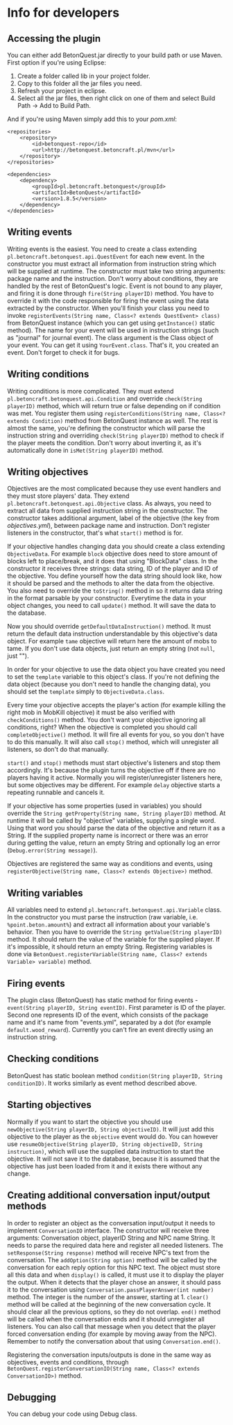 # Info for developers

## Accessing the plugin

You can either add BetonQuest.jar directly to your build path or use Maven. First option if you're using Eclipse:

1. Create a folder called lib in your project folder.
2. Copy to this folder all the jar files you need.
3. Refresh your project in eclipse.
4. Select all the jar files, then right click on one of them and select Build Path -> Add to Build Path.

And if you're using Maven simply add this to your _pom.xml_:

    <repositories>
        <repository>
            <id>betonquest-repo</id>
            <url>http://betonquest.betoncraft.pl/mvn</url>
        </repository>
    </repositories>

    <dependencies>
        <dependency>
            <groupId>pl.betoncraft.betonquest</groupId>
            <artifactId>BetonQuest</artifactId>
            <version>1.8.5</version>
        </dependency>
    </dependencies>

## Writing events

Writing events is the easiest. You need to create a class extending `pl.betoncraft.betonquest.api.QuestEvent` for each new event. In the constructor you must extract all information from instruction string which will be supplied at runtime. The constructor must take two string arguments: package name and the instruction. Don't worry about conditions, they are handled by the rest of BetonQuest's logic. Event is not bound to any player, and firing it is done through `fire(String playerID)` method. You have to override it with the code responsible for firing the event using the data extracted by the constructor. When you'll finish your class you need to invoke `registerEvents(String name, Class<? extends QuestEvent> class)` from BetonQuest instance (which you can get using `getInstance()` static method). The name for your event will be used in instruction strings (such as "journal" for journal event). The class argument is the Class object of your event. You can get it using `YourEvent.class`. That's it, you created an event. Don't forget to check it for bugs.

## Writing conditions

Writing conditions is more complicated. They must extend `pl.betoncraft.betonquest.api.Condition` and override `check(String playerID)` method, which will return true or false depending on if condition was met. You register them using `registerConditions(String name, Class<? extends Condition)` method from BetonQuest instance as well. The rest is almost the same, you're defining the constructor which will parse the instruction string and overriding `check(String playerID)` method to check if the player meets the condition. Don't worry about inverting it, as it's automatically done in `isMet(String playerID)` method.

## Writing objectives

Objectives are the most complicated because they use event handlers and they must store players' data. They extend `pl.betoncraft.betonquest.api.Objective` class. As always, you need to extract all data from supplied instruction string in the constructor. The constructor takes additional argument, label of the objective (the key from _objectives.yml_), between package name and instruction. Don't register listeners in the constructor, that's what `start()` method is for.

If your objective handles changing data you should create a class extending `ObjectiveData`.  For example `block` objective does need to store amount of blocks left to place/break, and it does that using "BlockData" class. In the constructor it receives three strings: data string, ID of the player and ID of the objective. You define yourself how the data string should look like, how it should be parsed and the methods to alter the data from the objective. You also need to override the `toString()` method in so it returns data string in the format parsable by your constructor. Everytime the data in your object changes, you need to call `update()` method. It will save the data to the database.

Now you should override `getDefaultDataInstruction()` method. It must return the default data instruction understandable by this objective's data object. For example `tame` objective will return here the amount of mobs to tame. If you don't use data objects, just return an empty string (not `null`, just "").

In order for your objective to use the data object you have created you need to set the `template` variable to this object's class. If you're not defining the data object (because you don't need to handle the changing data), you should set the `template` simply to `ObjectiveData.class`.

Every time your objective accepts the player's action (for example killing the right mob in MobKill objective) it must be also verified with `checkConditions()` method. You don't want your objective ignoring all conditions, right? When the objective is completed you should call `completeObjective()` method. It will fire all events for you, so you don't have to do this manually. It will also call `stop()` method, which will unregister all listeners, so don't do that manually.

`start()` and `stop()` methods must start objective's listeners and stop them accordingly. It's because the plugin turns the objective off if there are no players having it active. Normally you will register/unregister listeners here, but some objectives may be different. For example `delay` objective starts a repeating runnable and cancels it.

If your objective has some properties (used in variables) you should override the `String getProperty(String name, String playerID)` method. At runtime it will be called by "objective" variables, supplying a single word. Using that word you should parse the data of the objective and return it as a String. If the supplied property name is incorrect or there was an error during getting the value, return an empty String and optionally log an error (`Debug.error(String message)`).

Objectives are registered the same way as conditions and events, using `registerObjective(String name, Class<? extends Objective>)` method.

## Writing variables

All variables need to extend `pl.betoncraft.betonquest.api.Variable` class. In the constructor you must parse the instruction (raw variable, i.e. `%point.beton.amount%`) and extract all information about your variable's behavior. Then you have to override the `String getValue(String playerID)` method. It should return the value of the variable for the supplied player. If it's impossible, it should return an empty String. Registering variables is done via `BetonQuest.registerVariable(String name, Class<? extends Variable> variable)` method.

## Firing events

The plugin class (BetonQuest) has static method for firing events - `event(String playerID, String eventID)`. First parameter is ID of the player. Second one represents ID of the event, which consists of the package name and it's name from "events.yml", separated by a dot (for example `default.wood_reward`). Currently you can't fire an event directly using an instruction string.

## Checking conditions

BetonQuest has static boolean method `condition(String playerID, String conditionID)`. It works similarly as event method described above.

## Starting objectives

Normally if you want to start the objective you should use `newObjective(String playerID, String objectiveID)`. It will just add this objective to the player as the `objective` event would do. You can however use `resumeObjective(String playerID, String objectiveID, String instruction)`, which will use the supplied data instruction to start the objective. It will not save it to the database, because it is assumed that the objective has just been loaded from it and it exists there without any change.

## Creating additional conversation input/output methods

In order to register an object as the conversation input/output it needs to implement `ConversationIO` interface. The constructor will receive three arguments: Conversation object, playerID String and NPC name String. It needs to parse the required data here and register all needed listeners. The `setResponse(String response)` method will receive NPC's text from the conversation. The `addOption(String option)` method will be called by the conversation for each reply option for this NPC text. The object must store all this data and when `display()` is called, it must use it to display the player the output. When it detects that the player chose an answer, it should pass it to the conversation using `Conversation.passPlayerAnswer(int number)` method. The integer is the number of the answer, starting at 1. `clear()` method will be called at the beginning of the new conversation cycle. It should clear all the previous options, so they do not overlap. `end()` method will be called when the conversation ends and it should unregister all listeners. You can also call that message when you detect that the player forced conversation ending (for example by moving away from the NPC). Remember to notify the conversation about that using `Conversation.end()`.

Registering the conversation inputs/outputs is done in the same way as objectives, events and conditions, through `BetonQuest.registerConversationIO(String name, Class<? extends ConversationIO>)` method.

## Debugging

You can debug your code using Debug class.
